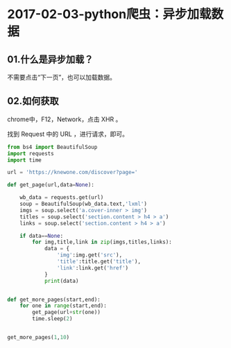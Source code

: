 # 2017-02-03-python爬虫：异步加载数据

## 01.什么是异步加载？

不需要点击“下一页”，也可以加载数据。

## 02.如何获取

chrome中，F12，Network，点击 XHR 。

找到 Request 中的 URL ，进行请求，即可。

```python
from bs4 import BeautifulSoup
import requests
import time

url = 'https://knewone.com/discover?page='

def get_page(url,data=None):

    wb_data = requests.get(url)
    soup = BeautifulSoup(wb_data.text,'lxml')
    imgs = soup.select('a.cover-inner > img')
    titles = soup.select('section.content > h4 > a')
    links = soup.select('section.content > h4 > a')

    if data==None:
        for img,title,link in zip(imgs,titles,links):
            data = {
                'img':img.get('src'),
                'title':title.get('title'),
                'link':link.get('href')
            }
            print(data)


def get_more_pages(start,end):
    for one in range(start,end):
        get_page(url+str(one))
        time.sleep(2)


get_more_pages(1,10)
```

